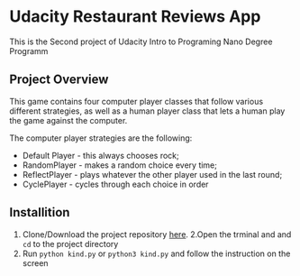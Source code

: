 # Udacity Restaurant Reviews App 
This is the Second project of Udacity Intro to Programing Nano Degree Programm

## Project Overview
This game contains four computer player classes that follow various different strategies, 
as well as a human player class that lets a human play the game against the computer.

The computer player strategies are the following:
- Default Player - this always chooses rock;
- RandomPlayer - makes a random choice every time;
- ReflectPlayer - plays whatever the other player used in the last round;
- CyclePlayer - cycles through each choice in order

## Installition
1. Clone/Download  the project repository [here](https://github.com/Raghad72/RPS-Game).
2.Open the trminal and and `cd` to the project directory
3. Run `python kind.py` or `python3 kind.py` and follow the instruction on the screen
